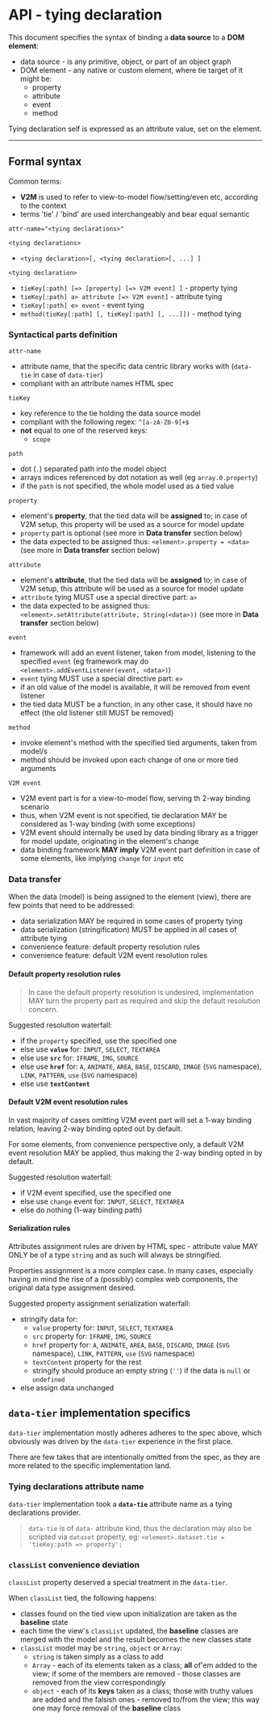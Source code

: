 # API - tying declaration

This document specifies the syntax of binding a __data source__ to a __DOM element__:
- data source - is any primitive, object, or part of an object graph
- DOM element - any native or custom element, where tie target of it might be:
  - property
  - attribute
  - event
  - method

Tying declaration self is expressed as an attribute value, set on the element.

---

## Formal syntax

Common terms:
- __V2M__ is used to refer to view-to-model flow/setting/even etc, according to the context
- terms 'tie' / 'bind' are used interchangeably and bear equal semantic

`attr-name="<tying declarations>"`

`<tying declarations>`
- `<tying declaration>[, <tying declaration>[, ...] ]`

`<tying declaration>`
- `tieKey[:path] [=> [property] [=> V2M event] ]` - property tying
- `tieKey[:path] a> attribute [=> V2M event]` - attribute tying
- `tieKey[:path] e> event` - event tying
- `method(tieKey[:path] [, tieKey[:path] [, ...]])` - method tying

### Syntactical parts definition

`attr-name`
- attribute name, that the specific data centric library works with (`data-tie` in case of `data-tier`)
- compliant with an attribute names HTML spec

`tieKey`
- key reference to the tie holding the data source model
- compliant with the following regex: `^[a-zA-Z0-9]+$`
- __not__ equal to one of the reserved keys:
  - `scope`

`path`
- dot (`.`) separated path into the model object
- arrays indices referenced by dot notation as well (eg `array.0.property`)
- if the `path` is not specified, the whole model used as a tied value

`property`
- element's __property__, that the tied data will be __assigned__ to; in case of V2M setup, this property will be used as a source for model update
- `property` part is optional (see more in __Data transfer__ section below)
- the data expected to be assigned thus: `<element>.property = <data>` (see more in __Data transfer__ section below)

`attribute`
- element's __attribute__, that the tied data will be __assigned__ to; in case of V2M setup, this attribute will be used as a source for model update
- `attribute` tying MUST use a special directive part: `a>`
- the data expected to be assigned thus: `<element>.setAttribute(attribute, String(<data>))` (see more in __Data transfer__ section below)

`event`
- framework will add an event listener, taken from model, listening to the specified `event` (eg framework may do `<element>.addEventListener(event, <data>)`)
- `event` tying MUST use a special directive part: `e>`
- if an old value of the model is available, it will be removed from event listener
- the tied data MUST be a function, in any other case, it should have no effect (the old listener still MUST be removed)

`method`
- invoke element's method with the specified tied arguments, taken from model/s
- method should be invoked upon each change of one or more tied arguments

`V2M event`
- V2M event part is for a view-to-model flow, serving th 2-way binding scenario
- thus, when V2M event is not specified, tie declaration MAY be considered as 1-way binding (with some exceptions)
- V2M event should internally be used by data binding library as a trigger for model update, originating in the element's change
- data binding framework __MAY imply__ V2M event part definition in case of some elements, like implying `change` for `input` etc

### Data transfer

When the data (model) is being assigned to the element (view), there are few points that need to be addressed:
- data serialization MAY be required in some cases of property tying
- data serialization (stringification) MUST be applied in all cases of attribute tying
- convenience feature: default property resolution rules
- convenience feature: default V2M event resolution rules

#### Default property resolution rules

> In case the default property resolution is undesired, implementation MAY turn the property part as required and skip the default resolution concern.

Suggested resolution waterfall:
- if the `property` specified, use the specified one
- else use __`value`__ for: `INPUT`, `SELECT`, `TEXTAREA`
- else use __`src`__ for: `IFRAME`, `IMG`, `SOURCE`
- else use __`href`__ for: `A`, `ANIMATE`, `AREA`, `BASE`, `DISCARD`, `IMAGE` (`SVG` namespace), `LINK`, `PATTERN`, `use` (`SVG` namespace)
- else use __`textContent`__

#### Default V2M event resolution rules

In vast majority of cases omitting V2M event part will set a 1-way binding relation, leaving 2-way binding opted out by default.

For some elements, from convenience perspective only, a default V2M event resolution MAY be applied, thus making the 2-way binding opted in by default.

Suggested resolution waterfall:
- if V2M event specified, use the specified one
- else use `change` event for: `INPUT`, `SELECT`, `TEXTAREA`
- else do nothing (1-way binding path)

#### Serialization rules

Attributes assignment rules are driven by HTML spec - attribute value MAY ONLY be of a type `string` and as such will always be stringified.

Properties assignment is a more complex case. In many cases, especially having in mind the rise of a (possibly) complex web components, the original data type assignment desired.

Suggested property assignment serialization waterfall:
- stringify data for:
  - `value` property for: `INPUT`, `SELECT`, `TEXTAREA`
  - `src` property for: `IFRAME`, `IMG`, `SOURCE`
  - `href` property for: `A`, `ANIMATE`, `AREA`, `BASE`, `DISCARD`, `IMAGE` (`SVG` namespace), `LINK`, `PATTERN`, `use` (`SVG` namespace)
  - `textContent` property for the rest
  - stringify should produce an empty string (`''`) if the data is `null` or `undefined`
- else assign data unchanged

## `data-tier` implementation specifics

`data-tier` implementation mostly adheres adheres to the spec above, which obviously was driven by the `data-tier` experience in the first place.

There are few takes that are intentionally omitted from the spec, as they are more related to the specific implementation land.

### Tying declarations attribute name

`data-tier` implementation took a __`data-tie`__ attribute name as a tying declarations provider.

> `data-tie` is of `data-` attribute kind, thus the declaration may also be scripted via `dataset` property, eg: `<element>.dataset.tie = 'tieKey:path => property';`

### `classList` convenience deviation

`classList` property deserved a special treatment in the `data-tier`.

When `classList` tied, the following happens:
- classes found on the tied view upon initialization are taken as the __baseline__ state
- each time the view's `classList` updated, the __baseline__ classes are merged with the model and the result becomes the new classes state
- `classList` model may be `string`, `object` or `Array`:
  - `string` is taken simply as a class to add
  - `Array` - each of its elements taken as a class; __all__ of'em added to the view; if some of the members are removed - those classes are removed from the view correspondingly
  - `object` - each of its __keys__ taken as a class; those with truthy values are added and the falsish ones - removed to/from the view; this way one may force removal of the __baseline__ class